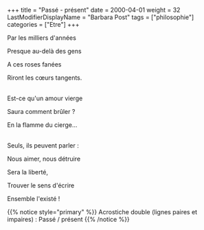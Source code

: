 +++
title = "Passé - présent"
date = 2000-04-01
weight = 32
LastModifierDisplayName = "Barbara Post"
tags = ["philosophie"]
categories = ["Etre"]
+++

Par les milliers d'années

Presque au-delà des gens

A ces roses fanées

Riront les cœurs tangents.

 \
Est-ce qu'un amour vierge

Saura comment brûler ?

En la flamme du cierge...

 \
Seuls, ils peuvent parler :

Nous aimer, nous détruire

Sera la liberté,

Trouver le sens d'écrire

Ensemble l'existé !

{{% notice style="primary" %}}
Acrostiche double (lignes paires et impaires) : Passé / présent
{{% /notice %}}

